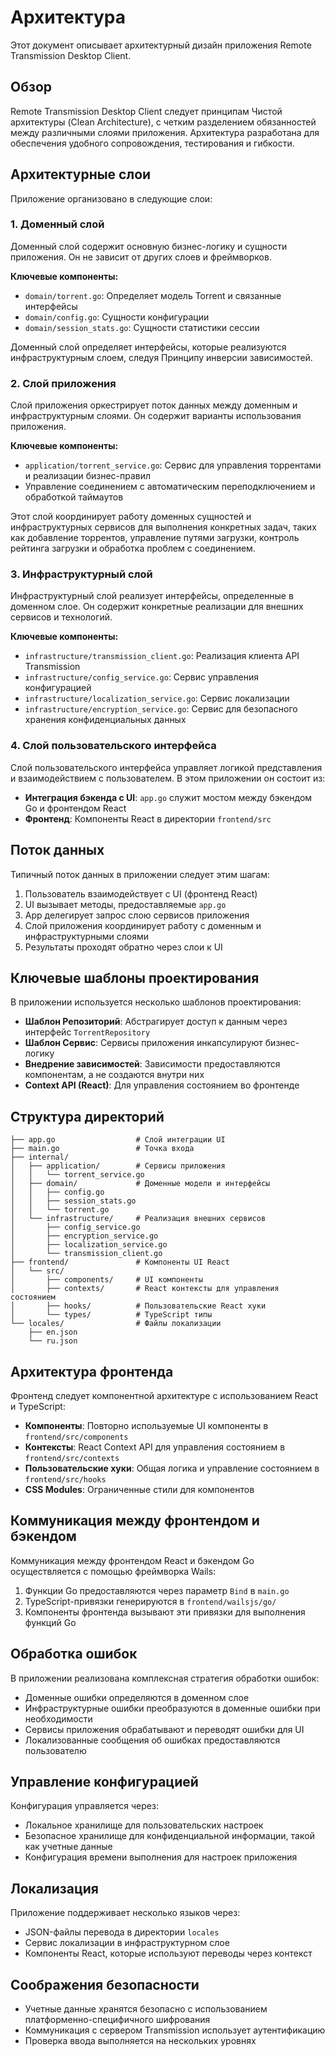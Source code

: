 # Архитектура

Этот документ описывает архитектурный дизайн приложения Remote Transmission Desktop Client.

## Обзор

Remote Transmission Desktop Client следует принципам Чистой архитектуры (Clean Architecture), с четким разделением обязанностей между различными слоями приложения. Архитектура разработана для обеспечения удобного сопровождения, тестирования и гибкости.

## Архитектурные слои

Приложение организовано в следующие слои:

### 1. Доменный слой

Доменный слой содержит основную бизнес-логику и сущности приложения. Он не зависит от других слоев и фреймворков.

**Ключевые компоненты:**
- `domain/torrent.go`: Определяет модель Torrent и связанные интерфейсы
- `domain/config.go`: Сущности конфигурации
- `domain/session_stats.go`: Сущности статистики сессии

Доменный слой определяет интерфейсы, которые реализуются инфраструктурным слоем, следуя Принципу инверсии зависимостей.

### 2. Слой приложения

Слой приложения оркестрирует поток данных между доменным и инфраструктурным слоями. Он содержит варианты использования приложения.

**Ключевые компоненты:**
- `application/torrent_service.go`: Сервис для управления торрентами и реализации бизнес-правил
- Управление соединением с автоматическим переподключением и обработкой таймаутов

Этот слой координирует работу доменных сущностей и инфраструктурных сервисов для выполнения конкретных задач, таких как добавление торрентов, управление путями загрузки, контроль рейтинга загрузки и обработка проблем с соединением.

### 3. Инфраструктурный слой

Инфраструктурный слой реализует интерфейсы, определенные в доменном слое. Он содержит конкретные реализации для внешних сервисов и технологий.

**Ключевые компоненты:**
- `infrastructure/transmission_client.go`: Реализация клиента API Transmission
- `infrastructure/config_service.go`: Сервис управления конфигурацией
- `infrastructure/localization_service.go`: Сервис локализации
- `infrastructure/encryption_service.go`: Сервис для безопасного хранения конфиденциальных данных

### 4. Слой пользовательского интерфейса

Слой пользовательского интерфейса управляет логикой представления и взаимодействием с пользователем. В этом приложении он состоит из:

- **Интеграция бэкенда с UI**: `app.go` служит мостом между бэкендом Go и фронтендом React
- **Фронтенд**: Компоненты React в директории `frontend/src`

## Поток данных

Типичный поток данных в приложении следует этим шагам:

1. Пользователь взаимодействует с UI (фронтенд React)
2. UI вызывает методы, предоставляемые `app.go`
3. App делегирует запрос слою сервисов приложения
4. Слой приложения координирует работу с доменным и инфраструктурными слоями
5. Результаты проходят обратно через слои к UI

## Ключевые шаблоны проектирования

В приложении используется несколько шаблонов проектирования:

- **Шаблон Репозиторий**: Абстрагирует доступ к данным через интерфейс `TorrentRepository`
- **Шаблон Сервис**: Сервисы приложения инкапсулируют бизнес-логику
- **Внедрение зависимостей**: Зависимости предоставляются компонентам, а не создаются внутри них
- **Context API (React)**: Для управления состоянием во фронтенде

## Структура директорий

```
├── app.go                  # Слой интеграции UI
├── main.go                 # Точка входа
├── internal/
│   ├── application/        # Сервисы приложения
│   │   └── torrent_service.go
│   ├── domain/             # Доменные модели и интерфейсы
│   │   ├── config.go
│   │   ├── session_stats.go
│   │   └── torrent.go
│   └── infrastructure/     # Реализация внешних сервисов
│       ├── config_service.go
│       ├── encryption_service.go
│       ├── localization_service.go
│       └── transmission_client.go
├── frontend/               # Компоненты UI React
│   └── src/
│       ├── components/     # UI компоненты
│       ├── contexts/       # React контексты для управления состоянием
│       ├── hooks/          # Пользовательские React хуки
│       └── types/          # TypeScript типы
└── locales/                # Файлы локализации
    ├── en.json
    └── ru.json
```

## Архитектура фронтенда

Фронтенд следует компонентной архитектуре с использованием React и TypeScript:

- **Компоненты**: Повторно используемые UI компоненты в `frontend/src/components`
- **Контексты**: React Context API для управления состоянием в `frontend/src/contexts`
- **Пользовательские хуки**: Общая логика и управление состоянием в `frontend/src/hooks`
- **CSS Modules**: Ограниченные стили для компонентов

## Коммуникация между фронтендом и бэкендом

Коммуникация между фронтендом React и бэкендом Go осуществляется с помощью фреймворка Wails:

1. Функции Go предоставляются через параметр `Bind` в `main.go`
2. TypeScript-привязки генерируются в `frontend/wailsjs/go/`
3. Компоненты фронтенда вызывают эти привязки для выполнения функций Go

## Обработка ошибок

В приложении реализована комплексная стратегия обработки ошибок:

- Доменные ошибки определяются в доменном слое
- Инфраструктурные ошибки преобразуются в доменные ошибки при необходимости
- Сервисы приложения обрабатывают и переводят ошибки для UI
- Локализованные сообщения об ошибках предоставляются пользователю

## Управление конфигурацией

Конфигурация управляется через:

- Локальное хранилище для пользовательских настроек
- Безопасное хранилище для конфиденциальной информации, такой как учетные данные
- Конфигурация времени выполнения для настроек приложения

## Локализация

Приложение поддерживает несколько языков через:

- JSON-файлы перевода в директории `locales`
- Сервис локализации в инфраструктурном слое
- Компоненты React, которые используют переводы через контекст

## Соображения безопасности

- Учетные данные хранятся безопасно с использованием платформенно-специфичного шифрования
- Коммуникация с сервером Transmission использует аутентификацию
- Проверка ввода выполняется на нескольких уровнях